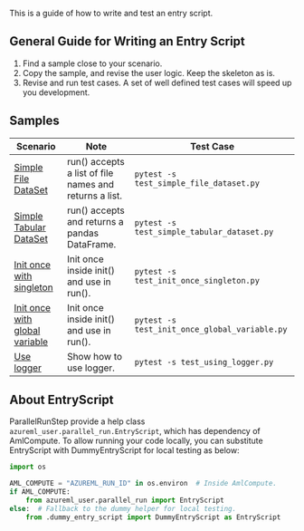 This is a guide of how to write and test an entry script.

## General Guide for Writing an Entry Script
1. Find a sample close to your scenario.
2. Copy the sample, and revise the user logic. Keep the skeleton as is.
3. Revise and run test cases. A set of well defined test cases will speed up you development.

## Samples
| Scenario | Note  | Test Case |
|---|---|---|
| [Simple File DataSet](simple_file_dataset.py) | run() accepts a list of file names and returns a list. | `pytest -s test_simple_file_dataset.py`
| [Simple Tabular DataSet](simple_tabular_dataset.py) | run() accepts and returns a pandas DataFrame. | `pytest -s test_simple_tabular_dataset.py`
| [Init once with singleton](init_once_singleton.py)| Init once inside init() and use in run(). | `pytest -s test_init_once_singleton.py`
| [Init once with global variable](init_once_global_variable.py)| Init once inside init() and use in run(). | `pytest -s test_init_once_global_variable.py`
| [Use logger](using_logger.py)| Show how to use logger. | `pytest -s test_using_logger.py`


## About EntryScript
ParallelRunStep provide a help class `azureml_user.parallel_run.EntryScript`, which has dependency of AmlCompute.
To allow running your code locally, you can substitute EntryScript with DummyEntryScript for local testing as below:
```python
import os

AML_COMPUTE = "AZUREML_RUN_ID" in os.environ  # Inside AmlCompute.
if AML_COMPUTE:
    from azureml_user.parallel_run import EntryScript
else:  # Fallback to the dummy helper for local testing.
    from .dummy_entry_script import DummyEntryScript as EntryScript

```